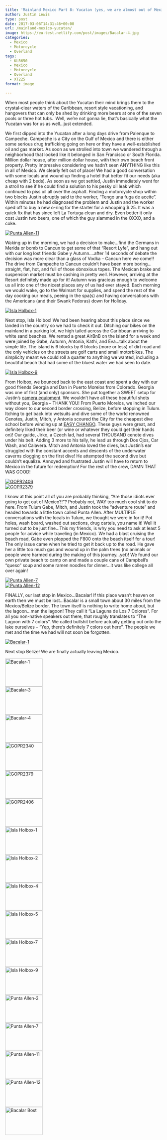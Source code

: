 ```yaml
---
title: 'Mainland Mexico Part 8: Yucatan (yes, we are almost out of Mexico)'
author: Justin Lewis
type: post
date: 2017-03-06T14:31:46+00:00
url: /mainland-mexico-yucatan/
image: https://eu-test.netlify.com/post/images/Bacalar-4.jpg
categories:
  - Mexico
  - Motorcycle
  - Overland
tags:
  - KLR650
  - Mexico
  - Motorcycle
  - Overland
  - XT225
format: image

---
```

When most people think about the Yucatan their mind brings them to the crystal-clear waters of the Caribbean, resort style vacationing, and hangovers that can only be shed by drinking more beers at one of the seven pools or three hot tubs.  Well, we’re not gonna lie, that’s basically what the Yucatan was for us as well…just extended.

We first dipped into the Yucatan after a long days drive from Palenque to Campeche. Campeche is a City on the Gulf of Mexico and there is either some serious drug trafficking going on here or they have a well-established oil and gas market. As soon as we strolled into town we wandered through a neighborhood that looked like it belonged in San Francisco or South Florida. Million dollar house, after million dollar house, with their own beach front property. Pretty impressive considering we hadn’t seen ANYTHING like this in all of Mexico. We clearly felt out of place! We had a good conversation with some locals and wound up finding a hotel that better fit our needs (aka cheap with 2 beds). As soon as we got settled, Justin immediately went for a stroll to see if he could find a solution to his pesky oil leak which continued to piss oil all over the asphalt. Finding a motorcycle shop within two blocks Justin abruptly said to the worker, “Tengo una fuga de aceite”. Within minutes he had diagnosed the problem and Justin and the worker sped off to buy a new o-ring for the starter for a whopping $.25. It was a quick fix that has since left La Tortuga clean and dry. Even better it only cost Justin two beers, one of which the guy slammed in the OXXO, and a coke.

<div class="ngg-gallery-singlepic-image " style="">
  <a href="http://www.elevationupgrade.com/wp-content/gallery/mainland-mexico-part-8/Punta-Allen-11.jpg"
		     title=""
             data-src="http://www.elevationupgrade.com/wp-content/gallery/mainland-mexico-part-8/Punta-Allen-11.jpg"
             data-thumbnail="http://www.elevationupgrade.com/wp-content/gallery/mainland-mexico-part-8/thumbs/thumbs_Punta-Allen-11.jpg"
             data-image-id="639"
             data-title="Punta Allen-11"
             data-description=""
             target='_self'
             class="ngg-fancybox" rel="4284f19bc02997221cd8bc3dc2616370"> <img class="ngg-singlepic"
             src="http://www.elevationupgrade.com/wp-content/gallery/mainland-mexico-part-8/dynamic/Punta-Allen-11.jpg-nggid03639-ngg0dyn-0x0x100-00f0w010c010r110f110r010t010.jpg"
             alt="Punta Allen-11"
             title="Punta Allen-11"
 /> </a>
</div>

<!--more-->

Waking up in the morning, we had a decision to make…find the Germans in Merida or bomb to Cancun to get some of that “Resort Lyfe”, and hang out with our long lost friends Gabe y Autumn&#8230;.after 14 seconds of debate the decision was more clear than a glass of Vodka – Cancun here we come!! The drive from Campeche to Cancun couldn’t have been more boring…straight, flat, hot, and full of those obnoxious topes. The Mexican brake and suspension market must be cashing in pretty well. However, arriving at the Resort definitely made up for it! Autumn was gracious enough to welcome us all into one of the nicest places any of us had ever stayed. Each morning we would wake, go to the Walmart for supplies, and spend the rest of the day cooking our meals, peeing in the spa(s) and having conversations with the Americans (and their Swank Fedoras) down for Holiday.

<div class="ngg-gallery-singlepic-image " style="">
  <a href="http://www.elevationupgrade.com/wp-content/gallery/mainland-mexico-part-8/Isla-Holbox-1.jpg"
		     title=""
             data-src="http://www.elevationupgrade.com/wp-content/gallery/mainland-mexico-part-8/Isla-Holbox-1.jpg"
             data-thumbnail="http://www.elevationupgrade.com/wp-content/gallery/mainland-mexico-part-8/thumbs/thumbs_Isla-Holbox-1.jpg"
             data-image-id="631"
             data-title="Isla Holbox-1"
             data-description=""
             target='_self'
             class="ngg-fancybox" rel="505f4d7ce062d34a1212c701eb71ced3"> <img class="ngg-singlepic"
             src="http://www.elevationupgrade.com/wp-content/gallery/mainland-mexico-part-8/dynamic/Isla-Holbox-1.jpg-nggid03631-ngg0dyn-0x0x100-00f0w010c010r110f110r010t010.jpg"
             alt="Isla Holbox-1"
             title="Isla Holbox-1"
 /> </a>
</div>

Next stop, Isla Holbox! We had been hearing about this place since we landed in the country so we had to check it out. Ditching our bikes on the mainland in a parking lot, we high tailed across the Caribbean arriving to white sand beaches. We rented a great AirBnB on the island for a week and were joined by Gabe, Autumn, Antonia, Kathi, and Eva…talk about the simple life. The island is 6 blocks by 6 blocks (more or less) of dirt road and the only vehicles on the streets are golf carts and small motorbikes. The simplicity meant we could roll a quarter to anything we wanted, including a beautiful beach that had some of the bluest water we had seen to date.

<div class="ngg-gallery-singlepic-image " style="">
  <a href="http://www.elevationupgrade.com/wp-content/gallery/mainland-mexico-part-8/Isla-Holbox-9.jpg"
		     title=""
             data-src="http://www.elevationupgrade.com/wp-content/gallery/mainland-mexico-part-8/Isla-Holbox-9.jpg"
             data-thumbnail="http://www.elevationupgrade.com/wp-content/gallery/mainland-mexico-part-8/thumbs/thumbs_Isla-Holbox-9.jpg"
             data-image-id="636"
             data-title="Isla Holbox-9"
             data-description=""
             target='_self'
             class="ngg-fancybox" rel="3724ec0cdab5313077a1690bf8fda811"> <img class="ngg-singlepic"
             src="http://www.elevationupgrade.com/wp-content/gallery/mainland-mexico-part-8/dynamic/Isla-Holbox-9.jpg-nggid03636-ngg0dyn-0x0x100-00f0w010c010r110f110r010t010.jpg"
             alt="Isla Holbox-9"
             title="Isla Holbox-9"
 /> </a>
</div>

From Holbox, we bounced back to the east coast and spent a day with our good friends Georgia and Dan in Puerto Morelos from Colorado. Georgia was one of first (and only) sponsors. She put together a SWEET setup for Justin’s [camera equipment][1]. We wouldn’t have all these beautiful shots without you, Georgia – THANK YOU! From Puerto Morelos, we inched our way closer to our second border crossing, Belize, before stopping in Tulum. Itching to get back into wetsuits and dive some of the world renowned Cenotes, Justin, Mitch, y Antonia scoured the City for the cheapest dive school before winding up at [EASY CHANGO][2]. These guys were great, and definitely liked their beer (or wine or whatever they could get their hands on)! Our guide, Jirko, a Czech lad, had several THOUSAND cenote dives under his belt. Adding 3 more to his tally, he lead us through Dos Ojos, Car Wash, and Calavera. Mitch and Antonia loved the dives, but Justin’s ear struggled with the constant accents and descents of the underwater caverns clogging on the first dive! He attempted the second dive but couldn’t equalize. Annoyed and frustrated Justin will have to return to Mexico in the future for redemption! For the rest of the crew, DAMN THAT WAS GOOD!

<div class="ngg-gallery-singlepic-image " style="">
  <a href="http://www.elevationupgrade.com/wp-content/gallery/mainland-mexico-part-8/GOPR2406.JPG"
		     title=""
             data-src="http://www.elevationupgrade.com/wp-content/gallery/mainland-mexico-part-8/GOPR2406.JPG"
             data-thumbnail="http://www.elevationupgrade.com/wp-content/gallery/mainland-mexico-part-8/thumbs/thumbs_GOPR2406.JPG"
             data-image-id="630"
             data-title="GOPR2406"
             data-description=""
             target='_self'
             class="ngg-fancybox" rel="091fe4a1ec67205e82646a8587061241"> <img class="ngg-singlepic"
             src="http://www.elevationupgrade.com/wp-content/gallery/mainland-mexico-part-8/dynamic/GOPR2406.JPG-nggid03630-ngg0dyn-0x0x100-00f0w010c010r110f110r010t010.JPG"
             alt="GOPR2406"
             title="GOPR2406"
 /> </a>
</div>

<div class="ngg-gallery-singlepic-image " style="">
  <a href="http://www.elevationupgrade.com/wp-content/gallery/mainland-mexico-part-8/GOPR2379.JPG"
		     title=""
             data-src="http://www.elevationupgrade.com/wp-content/gallery/mainland-mexico-part-8/GOPR2379.JPG"
             data-thumbnail="http://www.elevationupgrade.com/wp-content/gallery/mainland-mexico-part-8/thumbs/thumbs_GOPR2379.JPG"
             data-image-id="629"
             data-title="GOPR2379"
             data-description=""
             target='_self'
             class="ngg-fancybox" rel="aeec98e280e017b7dbab91043e9ca839"> <img class="ngg-singlepic"
             src="http://www.elevationupgrade.com/wp-content/gallery/mainland-mexico-part-8/dynamic/GOPR2379.JPG-nggid03629-ngg0dyn-0x0x100-00f0w010c010r110f110r010t010.JPG"
             alt="GOPR2379"
             title="GOPR2379"
 /> </a>
</div>

I know at this point all of you are probably thinking, “Are those idiots ever going to get out of Mexico?!”? Probably not, WAY too much cool shit to do here. From Tulum Gabe, Mitch, and Justin took the “adventure route” and headed towards a little town called Punta Allen. After MULTIPLE conversations with the locals in Tulum, we thought we were in for it! Pot holes, wash board, washed out sections, drug cartels, you name it! Well it turned out to be just fine…This my friends, is why you need to ask at least 5 people for advice while traveling (in Mexico). We had a blast cruising the beach road, Gabe even plopped the F800 onto the beach itself for a tour! The only issue came when he tried to get it back up to the road. He gave her a little too much gas and wound up in the palm trees (no animals or people were harmed during the making of this journey…yet)! We found our own private beach to camp on and made a couple cans of Campbell’s “queso” soup and some ramen noodles for dinner…it was like college all over again!

<div class="ngg-gallery-singlepic-image " style="">
  <a href="http://www.elevationupgrade.com/wp-content/gallery/mainland-mexico-part-8/Punta-Allen-7.jpg"
		     title=""
             data-src="http://www.elevationupgrade.com/wp-content/gallery/mainland-mexico-part-8/Punta-Allen-7.jpg"
             data-thumbnail="http://www.elevationupgrade.com/wp-content/gallery/mainland-mexico-part-8/thumbs/thumbs_Punta-Allen-7.jpg"
             data-image-id="638"
             data-title="Punta Allen-7"
             data-description=""
             target='_self'
             class="ngg-fancybox" rel="632452f10786fbbc5697606c844f1674"> <img class="ngg-singlepic"
             src="http://www.elevationupgrade.com/wp-content/gallery/mainland-mexico-part-8/dynamic/Punta-Allen-7.jpg-nggid03638-ngg0dyn-0x0x100-00f0w010c010r110f110r010t010.jpg"
             alt="Punta Allen-7"
             title="Punta Allen-7"
 /> </a>
</div>

<div class="ngg-gallery-singlepic-image " style="">
  <a href="http://www.elevationupgrade.com/wp-content/gallery/mainland-mexico-part-8/Punta-Allen-12.jpg"
		     title=""
             data-src="http://www.elevationupgrade.com/wp-content/gallery/mainland-mexico-part-8/Punta-Allen-12.jpg"
             data-thumbnail="http://www.elevationupgrade.com/wp-content/gallery/mainland-mexico-part-8/thumbs/thumbs_Punta-Allen-12.jpg"
             data-image-id="640"
             data-title="Punta Allen-12"
             data-description=""
             target='_self'
             class="ngg-fancybox" rel="bbc785f799b31246fd2ee97b959347ef"> <img class="ngg-singlepic"
             src="http://www.elevationupgrade.com/wp-content/gallery/mainland-mexico-part-8/dynamic/Punta-Allen-12.jpg-nggid03640-ngg0dyn-0x0x100-00f0w010c010r110f110r010t010.jpg"
             alt="Punta Allen-12"
             title="Punta Allen-12"
 /> </a>
</div>

FINALLY, our last stop in Mexico…Bacalar! If this place wasn’t heaven on earth then we must be lost…Bacalar is a small town about 30 miles from the Mexico/Belize border. The town itself is nothing to write home about, but the lagoon…man the lagoon! They call it “La Laguna de Los 7 Colores”. For all you non-native speakers out there, that roughly translates to “The Lagoon with 7 colors”. We called bullshit before actually getting out onto the lake ourselves – “Yep, there’s definitely 7 colors out here”. The people we met and the time we had will not soon be forgotten.

<div class="ngg-gallery-singlepic-image " style="">
  <a href="http://www.elevationupgrade.com/wp-content/gallery/mainland-mexico-part-8/Bacalar-1.jpg"
		     title=""
             data-src="http://www.elevationupgrade.com/wp-content/gallery/mainland-mexico-part-8/Bacalar-1.jpg"
             data-thumbnail="http://www.elevationupgrade.com/wp-content/gallery/mainland-mexico-part-8/thumbs/thumbs_Bacalar-1.jpg"
             data-image-id="625"
             data-title="Bacalar-1"
             data-description=""
             target='_self'
             class="ngg-fancybox" rel="38d6438de6a6ddd13c5608784388feeb"> <img class="ngg-singlepic"
             src="http://www.elevationupgrade.com/wp-content/gallery/mainland-mexico-part-8/dynamic/Bacalar-1.jpg-nggid03625-ngg0dyn-0x0x100-00f0w010c010r110f110r010t010.jpg"
             alt="Bacalar-1"
             title="Bacalar-1"
 /> </a>
</div>

Next stop Belize! We are finally actually leaving Mexico.

<div
	class="ngg-galleryoverview ngg-ajax-pagination-none"
	id="ngg-gallery-2028-1">
  <!-- Thumbnails -->
  
  <div id="ngg-image-0" class="ngg-gallery-thumbnail-box" >
    <div class="ngg-gallery-thumbnail">
      <a href="http://www.elevationupgrade.com/wp-content/gallery/mainland-mexico-part-8/Bacalar-1.jpg"
               title=""
               data-src="http://www.elevationupgrade.com/wp-content/gallery/mainland-mexico-part-8/Bacalar-1.jpg"
               data-thumbnail="http://www.elevationupgrade.com/wp-content/gallery/mainland-mexico-part-8/thumbs/thumbs_Bacalar-1.jpg"
               data-image-id="625"
               data-title="Bacalar-1"
               data-description=""
               data-image-slug="bacalar-1-1"
               class="ngg-fancybox" rel="2028"> <img
                    title="Bacalar-1"
                    alt="Bacalar-1"
                    src="http://www.elevationupgrade.com/wp-content/gallery/mainland-mexico-part-8/thumbs/thumbs_Bacalar-1.jpg"
                    width="120"
                    height="90"
                    style="max-width:100%;"
 /> </a>
    </div>
  </div>
  
  <div id="ngg-image-1" class="ngg-gallery-thumbnail-box" >
    <div class="ngg-gallery-thumbnail">
      <a href="http://www.elevationupgrade.com/wp-content/gallery/mainland-mexico-part-8/Bacalar-3.jpg"
               title=""
               data-src="http://www.elevationupgrade.com/wp-content/gallery/mainland-mexico-part-8/Bacalar-3.jpg"
               data-thumbnail="http://www.elevationupgrade.com/wp-content/gallery/mainland-mexico-part-8/thumbs/thumbs_Bacalar-3.jpg"
               data-image-id="626"
               data-title="Bacalar-3"
               data-description=""
               data-image-slug="bacalar-3-1"
               class="ngg-fancybox" rel="2028"> <img
                    title="Bacalar-3"
                    alt="Bacalar-3"
                    src="http://www.elevationupgrade.com/wp-content/gallery/mainland-mexico-part-8/thumbs/thumbs_Bacalar-3.jpg"
                    width="120"
                    height="90"
                    style="max-width:100%;"
 /> </a>
    </div>
  </div>
  
  <div id="ngg-image-2" class="ngg-gallery-thumbnail-box" >
    <div class="ngg-gallery-thumbnail">
      <a href="http://www.elevationupgrade.com/wp-content/gallery/mainland-mexico-part-8/Bacalar-4.jpg"
               title=""
               data-src="http://www.elevationupgrade.com/wp-content/gallery/mainland-mexico-part-8/Bacalar-4.jpg"
               data-thumbnail="http://www.elevationupgrade.com/wp-content/gallery/mainland-mexico-part-8/thumbs/thumbs_Bacalar-4.jpg"
               data-image-id="627"
               data-title="Bacalar-4"
               data-description=""
               data-image-slug="bacalar-4-1"
               class="ngg-fancybox" rel="2028"> <img
                    title="Bacalar-4"
                    alt="Bacalar-4"
                    src="http://www.elevationupgrade.com/wp-content/gallery/mainland-mexico-part-8/thumbs/thumbs_Bacalar-4.jpg"
                    width="120"
                    height="90"
                    style="max-width:100%;"
 /> </a>
    </div>
  </div>
  
  <div id="ngg-image-3" class="ngg-gallery-thumbnail-box" >
    <div class="ngg-gallery-thumbnail">
      <a href="http://www.elevationupgrade.com/wp-content/gallery/mainland-mexico-part-8/GOPR2340.JPG"
               title=""
               data-src="http://www.elevationupgrade.com/wp-content/gallery/mainland-mexico-part-8/GOPR2340.JPG"
               data-thumbnail="http://www.elevationupgrade.com/wp-content/gallery/mainland-mexico-part-8/thumbs/thumbs_GOPR2340.JPG"
               data-image-id="628"
               data-title="GOPR2340"
               data-description=""
               data-image-slug="gopr2340-1"
               class="ngg-fancybox" rel="2028"> <img
                    title="GOPR2340"
                    alt="GOPR2340"
                    src="http://www.elevationupgrade.com/wp-content/gallery/mainland-mexico-part-8/thumbs/thumbs_GOPR2340.JPG"
                    width="120"
                    height="90"
                    style="max-width:100%;"
 /> </a>
    </div>
  </div>
  
  <div id="ngg-image-4" class="ngg-gallery-thumbnail-box" >
    <div class="ngg-gallery-thumbnail">
      <a href="http://www.elevationupgrade.com/wp-content/gallery/mainland-mexico-part-8/GOPR2379.JPG"
               title=""
               data-src="http://www.elevationupgrade.com/wp-content/gallery/mainland-mexico-part-8/GOPR2379.JPG"
               data-thumbnail="http://www.elevationupgrade.com/wp-content/gallery/mainland-mexico-part-8/thumbs/thumbs_GOPR2379.JPG"
               data-image-id="629"
               data-title="GOPR2379"
               data-description=""
               data-image-slug="gopr2379-1"
               class="ngg-fancybox" rel="2028"> <img
                    title="GOPR2379"
                    alt="GOPR2379"
                    src="http://www.elevationupgrade.com/wp-content/gallery/mainland-mexico-part-8/thumbs/thumbs_GOPR2379.JPG"
                    width="120"
                    height="90"
                    style="max-width:100%;"
 /> </a>
    </div>
  </div>
  
  <div id="ngg-image-5" class="ngg-gallery-thumbnail-box" >
    <div class="ngg-gallery-thumbnail">
      <a href="http://www.elevationupgrade.com/wp-content/gallery/mainland-mexico-part-8/GOPR2406.JPG"
               title=""
               data-src="http://www.elevationupgrade.com/wp-content/gallery/mainland-mexico-part-8/GOPR2406.JPG"
               data-thumbnail="http://www.elevationupgrade.com/wp-content/gallery/mainland-mexico-part-8/thumbs/thumbs_GOPR2406.JPG"
               data-image-id="630"
               data-title="GOPR2406"
               data-description=""
               data-image-slug="gopr2406-1"
               class="ngg-fancybox" rel="2028"> <img
                    title="GOPR2406"
                    alt="GOPR2406"
                    src="http://www.elevationupgrade.com/wp-content/gallery/mainland-mexico-part-8/thumbs/thumbs_GOPR2406.JPG"
                    width="120"
                    height="90"
                    style="max-width:100%;"
 /> </a>
    </div>
  </div>
  
  <div id="ngg-image-6" class="ngg-gallery-thumbnail-box" >
    <div class="ngg-gallery-thumbnail">
      <a href="http://www.elevationupgrade.com/wp-content/gallery/mainland-mexico-part-8/Isla-Holbox-1.jpg"
               title=""
               data-src="http://www.elevationupgrade.com/wp-content/gallery/mainland-mexico-part-8/Isla-Holbox-1.jpg"
               data-thumbnail="http://www.elevationupgrade.com/wp-content/gallery/mainland-mexico-part-8/thumbs/thumbs_Isla-Holbox-1.jpg"
               data-image-id="631"
               data-title="Isla Holbox-1"
               data-description=""
               data-image-slug="isla-holbox-1-1"
               class="ngg-fancybox" rel="2028"> <img
                    title="Isla Holbox-1"
                    alt="Isla Holbox-1"
                    src="http://www.elevationupgrade.com/wp-content/gallery/mainland-mexico-part-8/thumbs/thumbs_Isla-Holbox-1.jpg"
                    width="120"
                    height="90"
                    style="max-width:100%;"
 /> </a>
    </div>
  </div>
  
  <div id="ngg-image-7" class="ngg-gallery-thumbnail-box" >
    <div class="ngg-gallery-thumbnail">
      <a href="http://www.elevationupgrade.com/wp-content/gallery/mainland-mexico-part-8/Isla-Holbox-2.jpg"
               title=""
               data-src="http://www.elevationupgrade.com/wp-content/gallery/mainland-mexico-part-8/Isla-Holbox-2.jpg"
               data-thumbnail="http://www.elevationupgrade.com/wp-content/gallery/mainland-mexico-part-8/thumbs/thumbs_Isla-Holbox-2.jpg"
               data-image-id="632"
               data-title="Isla Holbox-2"
               data-description=""
               data-image-slug="isla-holbox-2-1"
               class="ngg-fancybox" rel="2028"> <img
                    title="Isla Holbox-2"
                    alt="Isla Holbox-2"
                    src="http://www.elevationupgrade.com/wp-content/gallery/mainland-mexico-part-8/thumbs/thumbs_Isla-Holbox-2.jpg"
                    width="120"
                    height="90"
                    style="max-width:100%;"
 /> </a>
    </div>
  </div>
  
  <div id="ngg-image-8" class="ngg-gallery-thumbnail-box" >
    <div class="ngg-gallery-thumbnail">
      <a href="http://www.elevationupgrade.com/wp-content/gallery/mainland-mexico-part-8/Isla-Holbox-4.jpg"
               title=""
               data-src="http://www.elevationupgrade.com/wp-content/gallery/mainland-mexico-part-8/Isla-Holbox-4.jpg"
               data-thumbnail="http://www.elevationupgrade.com/wp-content/gallery/mainland-mexico-part-8/thumbs/thumbs_Isla-Holbox-4.jpg"
               data-image-id="633"
               data-title="Isla Holbox-4"
               data-description=""
               data-image-slug="isla-holbox-4-1"
               class="ngg-fancybox" rel="2028"> <img
                    title="Isla Holbox-4"
                    alt="Isla Holbox-4"
                    src="http://www.elevationupgrade.com/wp-content/gallery/mainland-mexico-part-8/thumbs/thumbs_Isla-Holbox-4.jpg"
                    width="120"
                    height="90"
                    style="max-width:100%;"
 /> </a>
    </div>
  </div>
  
  <div id="ngg-image-9" class="ngg-gallery-thumbnail-box" >
    <div class="ngg-gallery-thumbnail">
      <a href="http://www.elevationupgrade.com/wp-content/gallery/mainland-mexico-part-8/Isla-Holbox-5.jpg"
               title=""
               data-src="http://www.elevationupgrade.com/wp-content/gallery/mainland-mexico-part-8/Isla-Holbox-5.jpg"
               data-thumbnail="http://www.elevationupgrade.com/wp-content/gallery/mainland-mexico-part-8/thumbs/thumbs_Isla-Holbox-5.jpg"
               data-image-id="634"
               data-title="Isla Holbox-5"
               data-description=""
               data-image-slug="isla-holbox-5-1"
               class="ngg-fancybox" rel="2028"> <img
                    title="Isla Holbox-5"
                    alt="Isla Holbox-5"
                    src="http://www.elevationupgrade.com/wp-content/gallery/mainland-mexico-part-8/thumbs/thumbs_Isla-Holbox-5.jpg"
                    width="120"
                    height="90"
                    style="max-width:100%;"
 /> </a>
    </div>
  </div>
  
  <div id="ngg-image-10" class="ngg-gallery-thumbnail-box" >
    <div class="ngg-gallery-thumbnail">
      <a href="http://www.elevationupgrade.com/wp-content/gallery/mainland-mexico-part-8/Isla-Holbox-7.jpg"
               title=""
               data-src="http://www.elevationupgrade.com/wp-content/gallery/mainland-mexico-part-8/Isla-Holbox-7.jpg"
               data-thumbnail="http://www.elevationupgrade.com/wp-content/gallery/mainland-mexico-part-8/thumbs/thumbs_Isla-Holbox-7.jpg"
               data-image-id="635"
               data-title="Isla Holbox-7"
               data-description=""
               data-image-slug="isla-holbox-7"
               class="ngg-fancybox" rel="2028"> <img
                    title="Isla Holbox-7"
                    alt="Isla Holbox-7"
                    src="http://www.elevationupgrade.com/wp-content/gallery/mainland-mexico-part-8/thumbs/thumbs_Isla-Holbox-7.jpg"
                    width="120"
                    height="90"
                    style="max-width:100%;"
 /> </a>
    </div>
  </div>
  
  <div id="ngg-image-11" class="ngg-gallery-thumbnail-box" >
    <div class="ngg-gallery-thumbnail">
      <a href="http://www.elevationupgrade.com/wp-content/gallery/mainland-mexico-part-8/Isla-Holbox-9.jpg"
               title=""
               data-src="http://www.elevationupgrade.com/wp-content/gallery/mainland-mexico-part-8/Isla-Holbox-9.jpg"
               data-thumbnail="http://www.elevationupgrade.com/wp-content/gallery/mainland-mexico-part-8/thumbs/thumbs_Isla-Holbox-9.jpg"
               data-image-id="636"
               data-title="Isla Holbox-9"
               data-description=""
               data-image-slug="isla-holbox-9"
               class="ngg-fancybox" rel="2028"> <img
                    title="Isla Holbox-9"
                    alt="Isla Holbox-9"
                    src="http://www.elevationupgrade.com/wp-content/gallery/mainland-mexico-part-8/thumbs/thumbs_Isla-Holbox-9.jpg"
                    width="120"
                    height="90"
                    style="max-width:100%;"
 /> </a>
    </div>
  </div>
  
  <div id="ngg-image-12" class="ngg-gallery-thumbnail-box" >
    <div class="ngg-gallery-thumbnail">
      <a href="http://www.elevationupgrade.com/wp-content/gallery/mainland-mexico-part-8/Punta-Allen-2.jpg"
               title=""
               data-src="http://www.elevationupgrade.com/wp-content/gallery/mainland-mexico-part-8/Punta-Allen-2.jpg"
               data-thumbnail="http://www.elevationupgrade.com/wp-content/gallery/mainland-mexico-part-8/thumbs/thumbs_Punta-Allen-2.jpg"
               data-image-id="637"
               data-title="Punta Allen-2"
               data-description=""
               data-image-slug="punta-allen-2"
               class="ngg-fancybox" rel="2028"> <img
                    title="Punta Allen-2"
                    alt="Punta Allen-2"
                    src="http://www.elevationupgrade.com/wp-content/gallery/mainland-mexico-part-8/thumbs/thumbs_Punta-Allen-2.jpg"
                    width="120"
                    height="90"
                    style="max-width:100%;"
 /> </a>
    </div>
  </div>
  
  <div id="ngg-image-13" class="ngg-gallery-thumbnail-box" >
    <div class="ngg-gallery-thumbnail">
      <a href="http://www.elevationupgrade.com/wp-content/gallery/mainland-mexico-part-8/Punta-Allen-7.jpg"
               title=""
               data-src="http://www.elevationupgrade.com/wp-content/gallery/mainland-mexico-part-8/Punta-Allen-7.jpg"
               data-thumbnail="http://www.elevationupgrade.com/wp-content/gallery/mainland-mexico-part-8/thumbs/thumbs_Punta-Allen-7.jpg"
               data-image-id="638"
               data-title="Punta Allen-7"
               data-description=""
               data-image-slug="punta-allen-7"
               class="ngg-fancybox" rel="2028"> <img
                    title="Punta Allen-7"
                    alt="Punta Allen-7"
                    src="http://www.elevationupgrade.com/wp-content/gallery/mainland-mexico-part-8/thumbs/thumbs_Punta-Allen-7.jpg"
                    width="120"
                    height="90"
                    style="max-width:100%;"
 /> </a>
    </div>
  </div>
  
  <div id="ngg-image-14" class="ngg-gallery-thumbnail-box" >
    <div class="ngg-gallery-thumbnail">
      <a href="http://www.elevationupgrade.com/wp-content/gallery/mainland-mexico-part-8/Punta-Allen-11.jpg"
               title=""
               data-src="http://www.elevationupgrade.com/wp-content/gallery/mainland-mexico-part-8/Punta-Allen-11.jpg"
               data-thumbnail="http://www.elevationupgrade.com/wp-content/gallery/mainland-mexico-part-8/thumbs/thumbs_Punta-Allen-11.jpg"
               data-image-id="639"
               data-title="Punta Allen-11"
               data-description=""
               data-image-slug="punta-allen-11"
               class="ngg-fancybox" rel="2028"> <img
                    title="Punta Allen-11"
                    alt="Punta Allen-11"
                    src="http://www.elevationupgrade.com/wp-content/gallery/mainland-mexico-part-8/thumbs/thumbs_Punta-Allen-11.jpg"
                    width="120"
                    height="90"
                    style="max-width:100%;"
 /> </a>
    </div>
  </div>
  
  <div id="ngg-image-15" class="ngg-gallery-thumbnail-box" >
    <div class="ngg-gallery-thumbnail">
      <a href="http://www.elevationupgrade.com/wp-content/gallery/mainland-mexico-part-8/Punta-Allen-12.jpg"
               title=""
               data-src="http://www.elevationupgrade.com/wp-content/gallery/mainland-mexico-part-8/Punta-Allen-12.jpg"
               data-thumbnail="http://www.elevationupgrade.com/wp-content/gallery/mainland-mexico-part-8/thumbs/thumbs_Punta-Allen-12.jpg"
               data-image-id="640"
               data-title="Punta Allen-12"
               data-description=""
               data-image-slug="punta-allen-12"
               class="ngg-fancybox" rel="2028"> <img
                    title="Punta Allen-12"
                    alt="Punta Allen-12"
                    src="http://www.elevationupgrade.com/wp-content/gallery/mainland-mexico-part-8/thumbs/thumbs_Punta-Allen-12.jpg"
                    width="120"
                    height="90"
                    style="max-width:100%;"
 /> </a>
    </div>
  </div>
  
  <div id="ngg-image-16" class="ngg-gallery-thumbnail-box" >
    <div class="ngg-gallery-thumbnail">
      <a href="http://www.elevationupgrade.com/wp-content/gallery/mainland-mexico-part-8/Bacalar-Bost.jpg"
               title=""
               data-src="http://www.elevationupgrade.com/wp-content/gallery/mainland-mexico-part-8/Bacalar-Bost.jpg"
               data-thumbnail="http://www.elevationupgrade.com/wp-content/gallery/mainland-mexico-part-8/thumbs/thumbs_Bacalar-Bost.jpg"
               data-image-id="641"
               data-title="Bacalar Bost"
               data-description=""
               data-image-slug="bacalar-bost"
               class="ngg-fancybox" rel="2028"> <img
                    title="Bacalar Bost"
                    alt="Bacalar Bost"
                    src="http://www.elevationupgrade.com/wp-content/gallery/mainland-mexico-part-8/thumbs/thumbs_Bacalar-Bost.jpg"
                    width="120"
                    height="90"
                    style="max-width:100%;"
 /> </a>
    </div>
  </div>
  
  <!-- Pagination -->
  
  <div class='ngg-clear'>
  </div>
</div>

&nbsp;

 [1]: http://trekpak.com/
 [2]: http://www.easychango.com.mx/